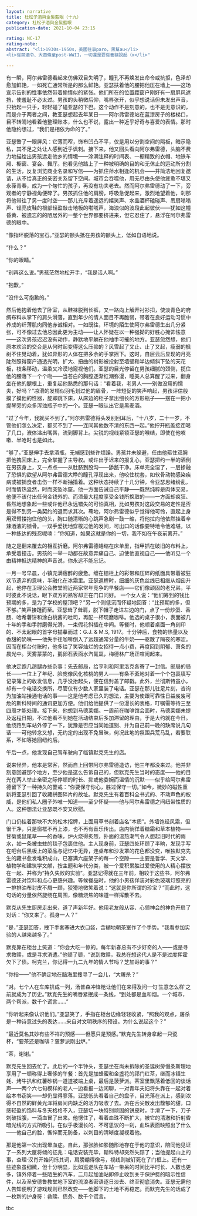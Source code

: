 ```yaml
---
layout: narrative
title: 杜松子酒與金髮藍眼（十九）
category: 杜松子酒與金髮藍眼
publication-date: 2021-10-04 23:15

rating: NC-17
rating-note:
abstract: "<li>1930s-1950s，美國往事paro，黑幫au</li>
<li>從禁酒令、大蕭條至post-WWII，一切還是要從養貓說起（x</li>"

---
```


有一瞬，阿尔弗雷德看起来仿佛双目失明了，瞳孔不再焕发出命令或抗拒，色泽却愈加鲜艳，一如死亡通常所是的那么鲜艳。亚瑟扶着他的腰把他压在墙上——这场宣示告别的性事依然带着偷情似的紧张。他们所在的位置距窗户刚好有一扇屏风遮挡，使羞耻不必太过。男孩的头稍微后仰，嘴唇张开，似乎想说话但未发出声音，只抬起一只手，轻轻碰了碰亚瑟的下巴。这个动作不是刻意的，也不是无意识的，而是介于两者之间，教亚瑟想起去年某日——阿尔弗雷德站在蓝漆房子的楼梯口，目不转睛地看着他整理账本，什么也不说，露出一种近乎好奇与喜爱的表情。那时他隐约想过，“我们是相依为命的了。”

亚瑟瞥了一眼屏风：它薄而窄，饰布凹凸不平，仅是用以分割空间的隔板，暗示隐私，其不足之处让人感到近乎讽刺。接下来，他又回头看向阿尔弗雷德，头脑不费力地描绘出男孩远走他乡的情境——涂满注释的时间表、一橱精致的衣帽、地铁车厢、橱窗、宴会、舞厅。他看见他踏上了一种被明确的目的和无休止的运动所分割的生活，反复浏览商业名录和写信——为抓住萍水相逢的机会——并简洁地回复邀请，从不给真正的亲密关系留下空间。城市会吞噬他，用无尽由头使他疲惫不堪又永葆青春，成为一个匆忙的孩子，再没有功夫老去。然而阿尔弗雷德动了一下，旁观者的宁静视角便碎了。男孩抓住他的肩膀，呼吸急促起来，激烈地望着他，刹那将他带往了另一度时空——那儿充斥着遥远的嬉笑声、水晶酒杯磕碰声、吊扇嗡嗡声、锃亮皮鞋的根部轻盈敲击地板的啪嗒声，海浪似的波段此起彼伏——犹如这幢昏黄、被遗忘的的陋居外的一整个世界都要挤进来，但它忍住了，悬浮在阿尔弗雷德的眼中。

“像指环脱落的宝石。”亚瑟的额头抵在男孩的额头上，低如自语地说。

“什么？”

“你的眼睛。”

“别再这么说。”男孩茫然地松开手，“我是活人啊。”

“抱歉。”

“没什么可抱歉的。”

然后他抱着他去了卧室，从鞋袜脱到长裤，又一路向上解开衬衫扣，使淡青色的府绸布料从掌下的肩头滑落，直到年少的情人面目不再脆弱，带着在良好运动习惯中养成的纤薄肌肉同他赤诚相对。一如既往，环境的陌生使阿尔弗雷德生出几分紧张，可不像过去他总因此更为主动——让人怀疑在以一种强拗的好胜心掩饰怯意——这次男孩迟迟没有动作，静默地平躺在他袖手可摧的地方。亚瑟忽然想，他们原本欢洽的交合是从何时起变得这么压抑的？风雪起了又止、止了又起，瘦弱的枫树不住晃动着，犹如异形的人体在把多余的手掌摇下。这时，自层云后显现的月亮陡然照得窗户通透光明，扩大、扭曲的树影被投射至墙壁和半边倾斜下坠的天花板，枝条移动，温柔又冷漠地窥视他们。亚瑟的目光停留在男孩细腻的颈侧，揽住他的腰落下一个个吻——当苍白的胸膛逐渐红潮弥漫，睡美人总算醒了过来，翻身坐在他的腿根上，重复起他熟悉的那句话：“看着我，老男人——别做没用的懦夫，好吗？”凉滑的发梢似羽毛划过他的眉骨，一阵短促的笑声响起，男孩评估般摸了摸他的性器，旋即跳下床，从床边的柜子拿出细长的方形瓶子——摆在一把小提琴旁的众多浑浊瓶子中的一个。亚瑟一眼认出它是黑麦酒。

“过了今年，我就买不到了。”阿尔弗雷德将头发别回耳后，“十八岁，二十一岁，不管他们怎么决定，都买不到了——连同其他数不清的东西一起。”他拧开瓶盖接连喝了几口，液体溢出嘴唇，流到脚背上。尖锐的视线紧锁亚瑟的喉结，即使在他咳嗽、半呛时也是如此。

“够了。”亚瑟伸手去拿酒瓶，无端感到些许烦躁。男孩并未躲避，任由他箍住双腕把他拽回床上，完全掌握了主导权。或许出于迟来的报复心，亚瑟把约一半的酒倒在男孩身上，又一点点——从肚脐到股沟——舔舐干净。床单完全湿了，一层掺融了恐惧的欲望从阿尔弗雷德大睁的瞳孔浮现出来，他咬住枕套，如软骨动物感染疾病或被捕食者击伤一样不断抽搐着。这种状态持续了十几分钟，令亚瑟思绪纷乱，时而情热盎然，时而突坠冰窟。他一方面告诫自己平静——既然纯粹是肉体交易，他便不该付出任何金钱外的、而须最大程度享受金钱所换取的——一方面却疯狂、昏然地想象起一些或许他已永远错失的可怕真相，比如男孩对这段交易的定性是否是得不到另一类契约的退而求其次。蓦地，阿尔弗雷德似乎觉得他可怜，直起上身用双臂搂抱住他的头，胸口随清晰的心跳声急剧一鼓一缩，将他拉向他依然挂着辛辣酒液的锁骨。一双手爱抚地穿梭过他的发间，可出口的话像要特地令他难堪，以一种练达的残忍呢喃：“你知道，如果这就是你的一切，我不如在午夜前离开。”

随之是翻来覆去的相互折磨。阿尔弗雷德蜷缩在床单里，指甲抓在破旧的布料上，承受着撞击。男孩的一举一动都在故意弄痛自己、迫使他直视自己——他听见一个由精神抵达精神的声音说，你永远不能忘记。

一月一号早晨，小镇充满宿醉的疲惫。缠在栅栏上的彩带和压碎的纸面具带着被狂欢节遗弃的意味，半融化在冰霜里。亚瑟返程时，细细的灰色丝线已相继从烟囱升起，他停在卫理公会教堂附近两家常年竞争的早餐店——它们像顽固的老兄弟，平时彼此不说话，眼下双方的熟客却正在门口问好。 一个女人说：“他们筹到的钱比预期的多，是为了学校的屋顶吧？”另一个则低沉而怀疑地回答：“比预期的多，但不够。”笑声接踵而至。亚瑟耸了耸肩，脱下帽子走进左边的门，点了一份炒蛋、香肠、哈希薯饼和涂白桃酱的吐司，再配一杯现磨咖啡。他选的桌子很小，表面被几十年的手和手肘磨得光滑，一束假花斜插在中间。等餐时，他顺着桌面一角刻印的、不太起眼的首字母描摹而过：G.J. & M.S, 1917。十分钟后，食物的热量以及香甜的奶味——他失手往咖啡倒入了远超通常分量的牛奶——驱散了隔夜的寒涩。因而在柜台付账时，他多给了笑容灿烂的女招待一点小费，再度回到阴郁、萧条的晨光中。天雾蒙蒙的，鹅卵石表面水汽氤氲，梅德林广场正喧闹起来。

他决定跑几趟腿办些杂事：先去邮局，给亨利和阿里洛克各寄了一封信。邮局的局长——一位上了年纪、脸庞像风化核桃的男人——有条不紊地对着一个个包裹填写记录簿上的收发信息，几乎没抬起头，便在信封盖了邮戳。此外，兰彻斯特虽小，却有一个电话交换所，尽管仅有少数人家里装了电话。亚瑟在那儿驻足片刻，咨询为加油站接通电话的事——这是他考虑已久的想法，主要为使跟可靠性日益岌岌可危的斯科特间的通讯更加方便。他们给他提供了一份漫长的表格，叮嘱需等待三至四周才能处理。接下来，他想到马德莱娜。一周前在咖啡馆会面时，马德莱娜未提及返程日期，不过他看不到她在活动结束后多加滞留的理由，于是大约就在今日。他绕路到车站外停了一下，犹豫是否应当同她道别、并为自己前一晚的缺席说几句话——可他转念又想，无约定的出现不免冒昧，何况此地的氛围兵荒马乱，若要联系，不如等她回纽约后。

午后一点，他发现自己驾车驶向了临镇默克先生的店。

说来怪异，他本是常客，然而自上回带阿尔弗雷德造访，他三年都没来过。他并非刻意回避那个地方，至少他是这么告诉自己的，但默克先生当时的态度——他的目光在两人举止亲密之际停顿的时长、抑或他委婉而温情的沉默——似乎给阿尔弗雷德留下了一种持久的警戒：“你要保守你心，胜过保守一切。”如今，微妙的磁性重新将亚瑟引回了收藏拼图碎片的故址。默克先生有着百科全书式的、不动声色的权威，是他们私人圈子外唯一知道——至少怀疑——他与阿尔弗雷德之间纽带性质的人。这种想法让亚瑟既不安又欣慰。 

门口仍挂着那块不大的松木招牌，上面用草书刻着店名“本质”。外墙饱经风霜，但很干净，只是窗框不再上漆，也不再有音乐传出。店内徜徉着糖霜和草本植物——甘菊或鼠尾草——的香味，炉火烧得炙烈，扑面的温热潮气令人想起旧时代的雨水，如一条被虫蛀的毯子包裹住他。主人现身前，亚瑟四处环顾了半晌，发现手写在吧台后黑板上的菜品与记忆中无异，连桌布和沙发罩的花色都没变，唯独默克先生的藏书愈发堆积成山，已塞满六座架子的每一个空隙——主要是哲学、天文学、植物学和建筑学文献，按主题和年代分类，被一个爱积累胜过爱使用的人精心摆放在一起、并称为“持久失败的实验”。亚瑟记得就在三年前，相较于这些书，阿尔弗雷德还对饮料和点心更感兴趣。等候餐品时，他的小男孩佯装对彩色玻璃灯照亮的一排排油布封皮不屑一顾，狡猾地微笑着说：“这就是你所谓的珍宝？”而此时，这句话的分量依然旋绕在周围，像糖烧焦的味道一样挥散不去。

默克从先生厨房走出来，道了声新年好。他用老友般从容、心领神会的神色开启了对话：“你又来了。孤身一人？”

“是，”亚瑟回答，拽下手套塞进大衣口袋，含糊地朝茶室作了个手势。“我看参加实验的人越来越多了。”

默克靠在柜台上笑道：“你会大吃一惊的。每年新春总有不少好奇的人——或是寻求救赎，或是寻求消遣。”他顿了顿，“说到救赎，我总在想这代人是不是过度挥霍欠下了债。柯克兰，你记得一九二九年的情人节吗？芝加哥的事？”

“你指——”他不确定地在脑海里搜寻了一会儿，“大屠杀？”

“对。七个人在车库排成一列，汤普森冲锋枪让他们在来得及问一句‘生意怎么样’之前就成为了历史。”默克先生的嘴唇紧抿成一条线，“到处都是血和烟。一个城市，两个帮派，数千个谎言……”

“你听起来像认识他们。”亚瑟笑了，手指在柜台边缘轻轻收紧，“照我的观点，屠杀是一种诗意过头的表达……来自对文明秩序的预设。为什么说起这个？”

“最近莫名其妙有些不祥的预感——但愿只是预感。”默克先生转身拿起一只瓷杯，“要茶还是咖啡？菠萝派刚出炉。”

“茶，谢谢。”

默克先生回去忙了。此后的一个半钟头，亚瑟坐在尚未拆除的圣诞树旁慢条斯理地享用了一顿称得上奢侈的午餐：首先是加蜂蜜和金盏花的祁门红茶，继而冰镇生蚝、烤牛扒和红薯砂锅一道道被端上桌，最后是菠萝派。茶室里飘荡着低回的谈话声——两个六七旬模样的老人一边看报一边闲聊，一对青年夫妇将头靠在一起对着绘本书窃笑——却仍显得寥落。亚瑟低头看着自己的盘子，目光落在派上，感到浓得不自然的鲜黄光泽将房间内缺乏的活力吸收了去。派在舌尖散发出馥郁的甜，口感轻盈的馅料与冬天格格不入，亚瑟切一块特别顽固的饼皮时，手滑了一下，刀子刺破指腹，一滴血冒了出来。他愣住了，看着血珠不断扩大，被它的清澈和折射昏暗光线的方式所吸引。在似乎极漫长的、不可思议的一刹，血珠表面映照出了什么——他自己的脸，憔悴而无防备，以刺目的清晰度凝视着他。

那是他第一次出现晕血症。自此，那张脸如影随形地存在于他的意识，陪同他见证了一系列大厦将倾的征兆：电话安装完毕，斯科特却突然失踪了；当他提起山上的事，查理·汉肖开始闪烁其词，肩膀绷得像弓，视线则被钉死在了门框上。还有一些迹象虽细微，但十分明显，比如巡逻队在车站一带呆的时间比平时长、人数也更多，镇外停着一些陌生的汽车，二月起加油站即停止收到关于保护费的暗示性信件，以及圣安德鲁教堂地下室的流浪者密语逐日淡去、终至彻底消失。亚瑟无需他人告知便明了游戏规则已然改变——他脚下的土地不再稳定。而默克先生的话成了一枚新的护身符：救赎、债务、数千个谎言。

tbc
